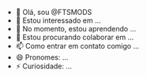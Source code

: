- 👋 Olá, sou @FTSMODS
- 👀 Estou interessado em ...
- 🌱 No momento, estou aprendendo ...
- 💞️ Estou procurando colaborar em ...
- 📫 Como entrar em contato comigo ...
- 😄 Pronomes: ...
- ⚡ Curiosidade: ...

<!---
FTSMODS/FT
